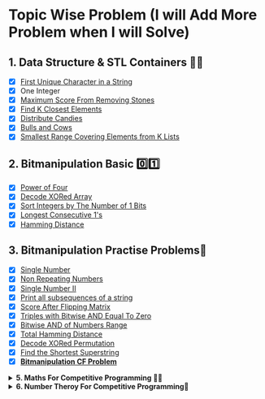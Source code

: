 # Topic Wise Problem (I will Add More Problem when I will Solve)

## 1. Data Structure & STL Containers 👨‍💻
- [x] [First Unique Character in a String](https://leetcode.com/problems/first-unique-character-in-a-string/)
- [x] One Integer
- [x] [Maximum Score From Removing Stones](https://leetcode.com/problems/maximum-score-from-removing-stones/)
- [x] [Find K Closest Elements](https://leetcode.com/problems/find-k-closest-elements/)
- [x] [Distribute Candies](https://leetcode.com/problems/distribute-candies/)
- [x] [Bulls and Cows](https://leetcode.com/problems/bulls-and-cows/)
- [x] [Smallest Range Covering Elements from K Lists](https://leetcode.com/problems/smallest-range-covering-elements-from-k-lists/)

## 2. Bitmanipulation Basic 0️⃣1️⃣
- [x] [Power of Four](https://leetcode.com/problems/power-of-four/)
- [x] [Decode XORed Array](https://leetcode.com/problems/decode-xored-array/)
- [x] [Sort Integers by The Number of 1 Bits](https://leetcode.com/problems/sort-integers-by-the-number-of-1-bits/)
- [x] [Longest Consecutive 1's](https://practice.geeksforgeeks.org/problems/longest-consecutive-1s-1587115620/1)
- [x] [Hamming Distance](https://leetcode.com/problems/hamming-distance/)

## 3. Bitmanipulation Practise Problems🔢
- [x] [Single Number](https://www.interviewbit.com/problems/single-number/)
- [x] [Non Repeating Numbers](https://practice.geeksforgeeks.org/problems/finding-the-numbers0215/1)
- [x] [Single Number II](https://www.interviewbit.com/problems/single-number-ii/)
- [x] [Print all subsequences of a string](https://www.geeksforgeeks.org/print-subsequences-string/)
- [x] [Score After Flipping Matrix](https://leetcode.com/problems/score-after-flipping-matrix/)
- [x] [Triples with Bitwise AND Equal To Zero](https://leetcode.com/problems/triples-with-bitwise-and-equal-to-zero/description/)
- [x] [Bitwise AND of Numbers Range](https://leetcode.com/problems/bitwise-and-of-numbers-range/)
- [x] [Total Hamming Distance](https://leetcode.com/problems/total-hamming-distance/)
- [x] [Decode XORed Permutation](https://leetcode.com/problems/decode-xored-permutation/)
- [x] [Find the Shortest Superstring](https://leetcode.com/problems/find-the-shortest-superstring/)
- [x] **[Bitmanipulation CF Problem](https://github.com/darshan-trivedi-10/Competitive-Programming/tree/main/3%20Bitmanipulation%20Problem/codeforces%20problem#readme)**

<details><summary><strong><b>5. Maths For Competitive Programming 📐📏</b></strong></summary> 

## 5.1 Maths - Big Integer 📚💯
- [x] [ADDXL](https://www.codechef.com/UAPRAC/problems/ADDXL)
- [x] [JULKA](https://www.spoj.com/problems/JULKA)

## 5.2 Maths - Linear Recurrence & Matrix Exponentiation ▧
- [x] [C - POW](https://atcoder.jp/contests/abc205/tasks/abc205_c)
- [x] [Magic of the Locker](https://www.spoj.com/problems/LOCKER/)
- [x] [Strange Function - Binary Exponentation Problem | CodeChef](https://www.codechef.com/problems/ABX01)
- [x] [SPOJ.com - Problem SEQ](https://www.spoj.com/problems/SEQ/)
- [ ] [SPOJ.com - Problem SPP](https://www.spoj.com/problems/SPP/)
- [ ] [SPOJ.com - Problem SPP3](https://www.spoj.com/problems/SPP3/)
- [ ] [SPOJ.com - Problem SPP2](https://www.spoj.com/problems/SPP2/)
- [ ] [SPOJ.com - Problem FIBOSUM](https://www.spoj.com/problems/FIBOSUM/)

## 5.3 Maths - Pigeonhole Principle 🕊️
- [x] [Divisible Subset | CodeChef](https://www.codechef.com/problems/DIVSUBS)
- [x] [The Gray-Similar Code | CodeChef](https://www.codechef.com/problems/GRAYSC)
- [ ] [SPOJ.com - Problem HOLI](https://www.spoj.com/problems/HOLI/)
- [x] [Problem - 1305C - Codeforces](https://codeforces.com/problemset/problem/1305/C)
- [x] [Decreasing Sequence](https://github.com/darshan-trivedi-10/Competitive-Programming/blob/main/4%20Maths/3%20Pigeonhole%20Principle/Decreasing_Sequence.cpp)
- [x] [Subarray Sum Divisible by N](https://github.com/darshan-trivedi-10/Competitive-Programming/blob/main/4%20Maths/3%20Pigeonhole%20Principle/Subarray_Sum_Divisible_by_N.cpp)
</details>


<details><summary><strong><b>6. Number Theroy For Competitive Programming🔢</b></strong></summary> 

 ## 6.1 - Prime Numbers & Factorisation 📘
- [x] [Count Primes In Range ](https://practice.geeksforgeeks.org/problems/count-primes-in-range1604/1/)
- [x] [Count Primes - LeetCode](https://leetcode.com/problems/count-primes/)
- [x] [PRIME1 - Prime Generator](https://www.spoj.com/problems/PRIME1/) **Segmented Sieve**
- [ ] [Alice and candies | Practice Problems](https://www.hackerearth.com/practice/math/number-theory/basic-number-theory-1/practice-problems/algorithm/lola-and-candies-36b57b1b/)
- [ ] Prime Sum
- [ ] [Closest Divisors - LeetCode](https://leetcode.com/problems/closest-divisors/)
- [ ] [Min operations to reduce N by multiplying by any number or taking square root - GeeksforGeeks](https://www.geeksforgeeks.org/min-operations-to-reduce-n-by-multiplying-by-any-number-or-taking-square-root/)

  
  
</details>











